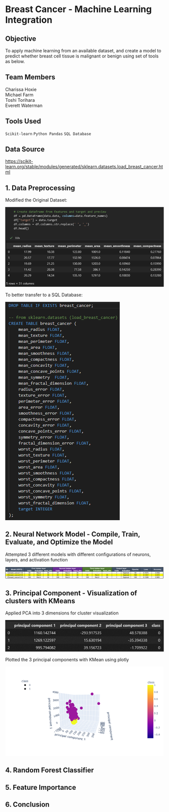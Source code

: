 # Breast Cancer - Machine Learning Integration

## Objective
To apply machine learning from an available dataset, and create a model to predict whether breast cell tissue is malignant or benign using set of tools as below.

## Team Members
Charissa Hoxie<br>
Michael Farm<br>
Toshi Torihara<br>
Everett Waterman<br>

## Tools Used
`Scikit-learn`
`Python Pandas`
`SQL Database`

## Data Source
https://scikit-learn.org/stable/modules/generated/sklearn.datasets.load_breast_cancer.html

## 1. Data Preprocessing
Modified the Original Dataset:

![Dataset Cleaning](/mfarm/PyPd_Clean.png)

To better transfer to a SQL Database:

![SQL DB](/mfarm/SQL_DB.png)

## 2. Neural Network Model - Compile, Train, Evaluate, and Optimize the Model
Attempted 3 different models with different configurations of neurons, layers, and activation function<p>
![image](Toshi/report/nn_model.png)

## 3. Principal Component - Visualization of clusters with KMeans
Applied PCA into 3 dimensions for cluster visualization<p>
![image](Toshi/report/pca.png)<p>
Plotted the 3 principal components with KMean using plotly<p>
![image](Toshi/report/newplot.png)<p>

## 4. Random Forest Classifier
## 5. Feature Importance
## 6. Conclusion
